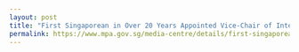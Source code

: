 ```yaml
---
layout: post
title: "First Singaporean in Over 20 Years Appointed Vice-Chair of International Maritime Organization Marine Environment Protection Committee to Lead Global Maritime Decarbonisation and Environmental Management Efforts"
permalink: https://www.mpa.gov.sg/media-centre/details/first-singaporean-appointed-vice-chair-of-international-maritime-organization-marine-environment-protection-committee-to-lead-global-maritime-decarbonisation-and-environmental-management-efforts/
---
```

